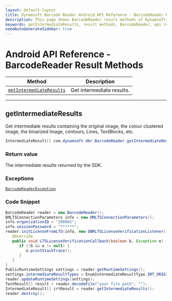 ```yaml
---
layout: default-layout
title: Dynamsoft Barcode Reader Android API Reference - BarcodeReader Result Methods
description: This page shows BarcodeReader result methods of Dynamsoft Barcode Reader for Android SDK.
keywords: getIntermediateResults, result methods, BarcodeReader, api reference, android
needAutoGenerateSidebar: true
---
```



# Android API Reference - BarcodeReader Result Methods

  | Method               | Description |
  |----------------------|-------------|
  | [`getIntermediateResults`](#getintermediateresults) | Get intermediate results. |

  ---

## getIntermediateResults

Get intermediate results containing the original image, the colour clustered image, the binarized Image, contours, Lines, TextBlocks, etc.

```java
IntermediateResult[] com.dynamsoft.dbr.BarcodeReader.getIntermediateResults() throws BarcodeReaderException 
```   

### Return value

The intermediate results returned by the SDK.

### Exceptions

[`BarcodeReaderException`](../class/BarcodeReaderException.md)

### Code Snippet

```java
BarcodeReader reader = new BarcodeReader();
DMLTSConnectionParameters info = new DMLTSConnectionParameters();
info.organizationID = "200001";
info.sessionPassword = "******";
reader.initLicenseFromLTS(info, new DBRLTSLicenseVerificationListener() {
   @Override
   public void LTSLicenseVerificationCallback(boolean b, Exception e) {
      if (!b && e != null) {
         e.printStackTrace();
      }
   }
}
PublicRuntimeSettings settings = reader.getRuntimeSettings();
settings.intermediateResultTypes = EnumIntermediateResultType.IRT_ORIGINAL_IMAGE | EnumIntermediateResultType.IRT_COLOUR_CLUSTERED_IMAGE | EnumIntermediateResultType.IRT_COLOUR_CONVERTED_GRAYSCALE_IMAGE;
reader.updateRuntimeSettings(settings);
TextResult[] result = reader.decodeFile("your file path", "");
IntermediateResult[] irtResult = reader.getIntermediateResults();
reader.destroy();
```
